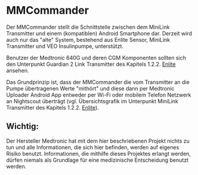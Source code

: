 # MMCommander

Der MMCommander stellt die Schnittstelle zwischen dem MiniLink Transmitter und einem (kompatiblen) Android Smartphone dar. Derzeit wird auch nur das "alte" System, bestehend aus Enlite Sensor, MiniLink Transmitter und VEO Insulinpumpe, unterstützt. 

Benutzer der Medtronic 640G und deren CGM Komponenten sollten sich den Unterpunkt Guardian 2 Link Transmitter  des Kapitels 1.2.2. [Enlite](../cgm/enlite.md) ansehen.

Das Grundprinzip ist, dass der MMCommander die vom Transmitter an die Pumpe übertragenen Werte "mithört" und diese dann per Medtronic Uploader Android App entweder per Wi-Fi oder mobilem Telefon Netzwerk an Nightscout überträgt (vgl. Übersichtsgrafik im Unterpunkt MiniLink Transmitter des Kapitels 1.2.2. [Enlite](../cgm/enlite.md)).


## Wichtig:
Der Hersteller Medtronic hat mit dem hier beschriebenen Projekt nichts zu tun und alle Informationen, die sich hier befinden, werden auf eigenes Risiko benutzt. Informationen, die mithilfe dieses Projektes erlangt werden, dürfen niemals als Grundlage für eine medizinische Entscheidung benutzt werden.

